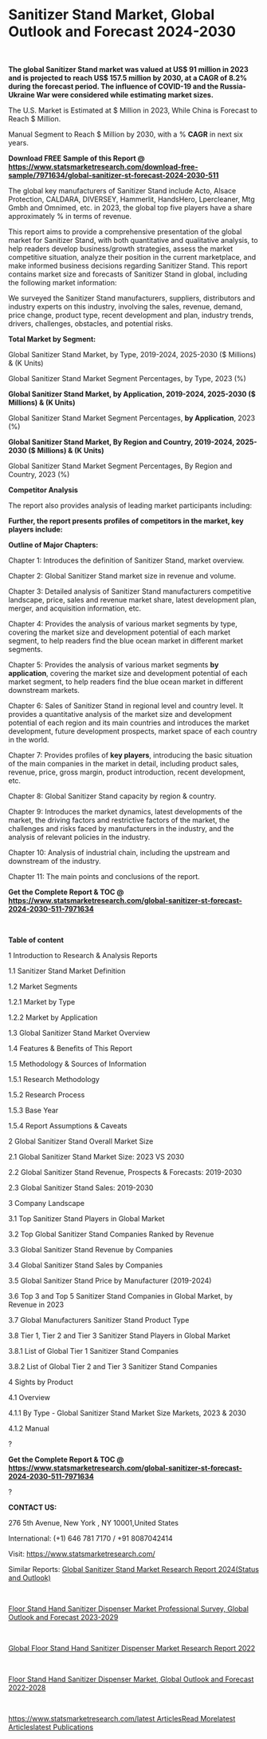 <h1>Sanitizer Stand Market, Global Outlook and Forecast 2024-2030</h1><br/><p><strong>The global Sanitizer Stand market was valued at US$ 91 million in 2023 and is projected to reach US$ 157.5 million by 2030, at a <strong>CAGR</strong> of 8.2% during the forecast period. The influence of COVID-19 and the Russia-Ukraine War were considered while estimating market sizes.</strong></p>
 
 
 
 <p>The U.S. Market is Estimated at $ Million in 2023, While China is Forecast to Reach $ Million.</p>
 
 
 
 <p>Manual Segment to Reach $ Million by 2030, with a % <strong>CAGR</strong> in next six years.</p>
 
 
 
 <p><strong>Download FREE Sample of this Report @ <a href="https://www.statsmarketresearch.com/download-free-sample/7971634/global-sanitizer-st-forecast-2024-2030-511">https://www.statsmarketresearch.com/download-free-sample/7971634/global-sanitizer-st-forecast-2024-2030-511</a></strong></p>
 
 
 
 <p>The global key manufacturers of Sanitizer Stand include Acto, Alsace Protection, CALDARA, DIVERSEY, Hammerlit, HandsHero, Lpercleaner, Mtg Gmbh and Omnimed, etc. in 2023, the global top five players have a share approximately % in terms of revenue.</p>
 
 
 
 <p>This report aims to provide a comprehensive presentation of the global market for Sanitizer Stand, with both quantitative and qualitative analysis, to help readers develop business/growth strategies, assess the market competitive situation, analyze their position in the current marketplace, and make informed business decisions regarding Sanitizer Stand. This report contains market size and forecasts of Sanitizer Stand in global, including the following market information:</p>
 
 
 
 <p>We surveyed the Sanitizer Stand manufacturers, suppliers, distributors and industry experts on this industry, involving the sales, revenue, demand, price change, product type, recent development and plan, industry trends, drivers, challenges, obstacles, and potential risks.</p>
 
 
 
 <p><strong>Total Market by Segment:</strong></p>
 
 
 
 <p>Global Sanitizer Stand Market, by Type, 2019-2024, 2025-2030 ($ Millions) & (K Units)</p>
 
 
 
 <p>Global Sanitizer Stand Market Segment Percentages, by Type, 2023 (%)</p>
 
 
 
 <p><strong>Global Sanitizer Stand Market, <strong>by Application</strong>, 2019-2024, 2025-2030 ($ Millions) & (K Units)</strong></p>
 
 
 
 <p>Global Sanitizer Stand Market Segment Percentages, <strong>by Application</strong>, 2023 (%)</p>
 
 
 
 <p><strong>Global Sanitizer Stand Market, By Region and Country, 2019-2024, 2025-2030 ($ Millions) & (K Units)</strong></p>
 
 
 
 <p>Global Sanitizer Stand Market Segment Percentages, By Region and Country, 2023 (%)</p>
 
 
 
 <p><strong>Competitor Analysis</strong></p>
 
 
 
 <p>The report also provides analysis of leading market participants including:</p>
 
 
 
 <p><strong>Further, the report presents profiles of competitors in the market, <strong>key players</strong> include:</strong></p>
 
 
 
 <p><strong>Outline of Major Chapters:</strong></p>
 
 
 
 <p>Chapter 1: Introduces the definition of Sanitizer Stand, market overview.</p>
 
 
 
 <p>Chapter 2: Global Sanitizer Stand market size in revenue and volume.</p>
 
 
 
 <p>Chapter 3: Detailed analysis of Sanitizer Stand manufacturers competitive landscape, price, sales and revenue market share, latest development plan, merger, and acquisition information, etc.</p>
 
 
 
 <p>Chapter 4: Provides the analysis of various market segments by type, covering the market size and development potential of each market segment, to help readers find the blue ocean market in different market segments.</p>
 
 
 
 <p>Chapter 5: Provides the analysis of various market segments <strong>by application</strong>, covering the market size and development potential of each market segment, to help readers find the blue ocean market in different downstream markets.</p>
 
 
 
 <p>Chapter 6: Sales of Sanitizer Stand in regional level and country level. It provides a quantitative analysis of the market size and development potential of each region and its main countries and introduces the market development, future development prospects, market space of each country in the world.</p>
 
 
 
 <p>Chapter 7: Provides profiles of <strong>key players</strong>, introducing the basic situation of the main companies in the market in detail, including product sales, revenue, price, gross margin, product introduction, recent development, etc.</p>
 
 
 
 <p>Chapter 8: Global Sanitizer Stand capacity by region & country.</p>
 
 
 
 <p>Chapter 9: Introduces the market dynamics, latest developments of the market, the driving factors and restrictive factors of the market, the challenges and risks faced by manufacturers in the industry, and the analysis of relevant policies in the industry.</p>
 
 
 
 <p>Chapter 10: Analysis of industrial chain, including the upstream and downstream of the industry.</p>
 
 
 
 <p>Chapter 11: The main points and conclusions of the report.</p>
 
 
 
 <div><b>Get the Complete Report & TOC @ <a href="https://www.statsmarketresearch.com/global-sanitizer-st-forecast-2024-2030-511-7971634">https://www.statsmarketresearch.com/global-sanitizer-st-forecast-2024-2030-511-7971634</a></b></div>
 
 
 
 <p><br />
 
 <b>Table of content</b></p>
 
 
 
 <p>1 Introduction to Research & Analysis Reports<br />
 
 1.1 Sanitizer Stand Market Definition<br />
 
 1.2 Market Segments<br />
 
 1.2.1 Market by Type<br />
 
 1.2.2 Market by Application<br />
 
 1.3 Global Sanitizer Stand Market Overview<br />
 
 1.4 Features & Benefits of This Report<br />
 
 1.5 Methodology & Sources of Information<br />
 
 1.5.1 Research Methodology<br />
 
 1.5.2 Research Process<br />
 
 1.5.3 Base Year<br />
 
 1.5.4 Report Assumptions & Caveats<br />
 
 2 Global Sanitizer Stand Overall Market Size<br />
 
 2.1 Global Sanitizer Stand Market Size: 2023 VS 2030<br />
 
 2.2 Global Sanitizer Stand Revenue, Prospects & Forecasts: 2019-2030<br />
 
 2.3 Global Sanitizer Stand Sales: 2019-2030<br />
 
 3 Company Landscape<br />
 
 3.1 Top Sanitizer Stand Players in Global Market<br />
 
 3.2 Top Global Sanitizer Stand Companies Ranked by Revenue<br />
 
 3.3 Global Sanitizer Stand Revenue by Companies<br />
 
 3.4 Global Sanitizer Stand Sales by Companies<br />
 
 3.5 Global Sanitizer Stand Price by Manufacturer (2019-2024)<br />
 
 3.6 Top 3 and Top 5 Sanitizer Stand Companies in Global Market, by Revenue in 2023<br />
 
 3.7 Global Manufacturers Sanitizer Stand Product Type<br />
 
 3.8 Tier 1, Tier 2 and Tier 3 Sanitizer Stand Players in Global Market<br />
 
 3.8.1 List of Global Tier 1 Sanitizer Stand Companies<br />
 
 3.8.2 List of Global Tier 2 and Tier 3 Sanitizer Stand Companies<br />
 
 4 Sights by Product<br />
 
 4.1 Overview<br />
 
 4.1.1 By Type - Global Sanitizer Stand Market Size Markets, 2023 & 2030<br />
 
 4.1.2 Manual<br />
 
 ? </p>
 
 
 
 <div><b>Get the Complete Report & TOC @ <a href="https://www.statsmarketresearch.com/global-sanitizer-st-forecast-2024-2030-511-7971634">https://www.statsmarketresearch.com/global-sanitizer-st-forecast-2024-2030-511-7971634</a></b></div>
 
 
 
 <p>? </p>
 
 
 
 <p><b>CONTACT US:</b><br />
 
 276 5th Avenue, New York , NY 10001,United States<br />
 
 International: (+1) 646 781 7170 / +91 8087042414<br />
 
 Visit: <a href="https://www.statsmarketresearch.com/">https://www.statsmarketresearch.com/</a><br />
 
 Similar Reports: <a href="https://www.statsmarketresearch.com/global-sanitizer-st-forecast-2024-2030-511-7971634">Global Sanitizer Stand Market Research Report 2024(Status and Outlook)</a><br />
 
 <br />
 
 <a href="https://www.statsmarketresearch.com/global-sanitizer-st-forecast-2024-2030-511-7971634">Floor Stand Hand Sanitizer Dispenser Market Professional Survey, Global Outlook and Forecast 2023-2029</a><br />
 
 <br />
 
 <a href="https://www.statsmarketresearch.com/global-sanitizer-st-forecast-2024-2030-511-7971634">Global Floor Stand Hand Sanitizer Dispenser Market Research Report 2022</a><br />
 
 <br />
 
 <a href="https://www.statsmarketresearch.com/global-sanitizer-st-forecast-2024-2030-511-7971634">Floor Stand Hand Sanitizer Dispenser Market, Global Outlook and Forecast 2022-2028</a><br />
 
 <br />
 
 <a href="https://gyeongbokgung.com">https://www.statsmarketresearch.com/</a><a href="https://hallyeomaritime.com">latest Articles</a><a href="https://jingwansa.com">Read More</a><a href="https://nguoiviet.jp/">latest Articles</a><a href="https://www.intelmarketresearch.com/">latest Publications</a></p>